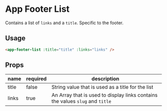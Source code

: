 # App Footer List
Contains a list of `links` and a `title`. Specific to the footer.

## Usage

```html
<app-footer-list :title="title" :links="links" />
```

## Props
| name | required | description |
| --- | --- | --- |
| title | false | String value that is used as a title for the list |
| links | true | An Array that is used to display links contains the values `slug` and `title` |
